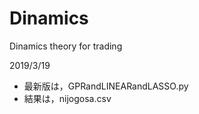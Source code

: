 # Dinamics
Dinamics theory for trading

2019/3/19
* 最新版は，GPRandLINEARandLASSO.py
* 結果は，nijogosa.csv
